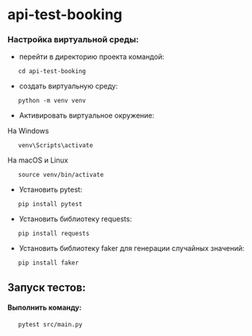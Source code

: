 # api-test-booking

### Настройка виртуальной среды:
- перейти в директорию проекта командой:
```shell
   cd api-test-booking
```
- создать виртуальную среду:
```shell
   python -m venv venv
```
- Активировать виртуальное окружение:

На Windows
```shell
   venv\Scripts\activate
```
На macOS и Linux
```shell
   source venv/bin/activate
```
- Установить pytest:
```shell
   pip install pytest
```
- Установить библиотеку requests:
```shell
   pip install requests
```
- Установить библиотеку faker для генерации случайных значений:
```shell
   pip install faker
```

## Запуск тестов:
#### Выполнить команду:
```shell
   pytest src/main.py
```